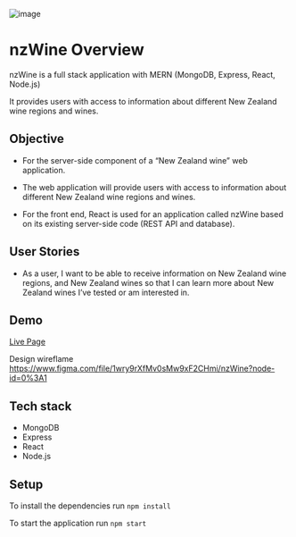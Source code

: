 ![image](https://res.cloudinary.com/yaponka/image/upload/w_700,c_scale/portfolio/nzwine.png)
# nzWine Overview
nzWine is a full stack application with MERN (MongoDB, Express, React, Node.js)

It provides users with access to information about different New Zealand wine regions and wines.

## Objective

* For the server-side component of a “New Zealand wine” web application.
* The web application will provide users with access to information about different
New Zealand wine regions and wines.

* For the front end, React is used for an application called nzWine based on
its existing server-side code (REST API and database).


## User Stories
* As a user, I want to be able to receive information on New Zealand wine regions, and New Zealand wines so that I can learn more about New Zealand wines I’ve tested or am interested in.


## Demo
[Live Page](https://nzwine.herokuapp.com/)

Design wireflame https://www.figma.com/file/1wry9rXfMv0sMw9xF2CHmi/nzWine?node-id=0%3A1


## Tech stack
* MongoDB
* Express
* React
* Node.js


## Setup
To install the dependencies run `npm install`

To start the application run `npm start`



